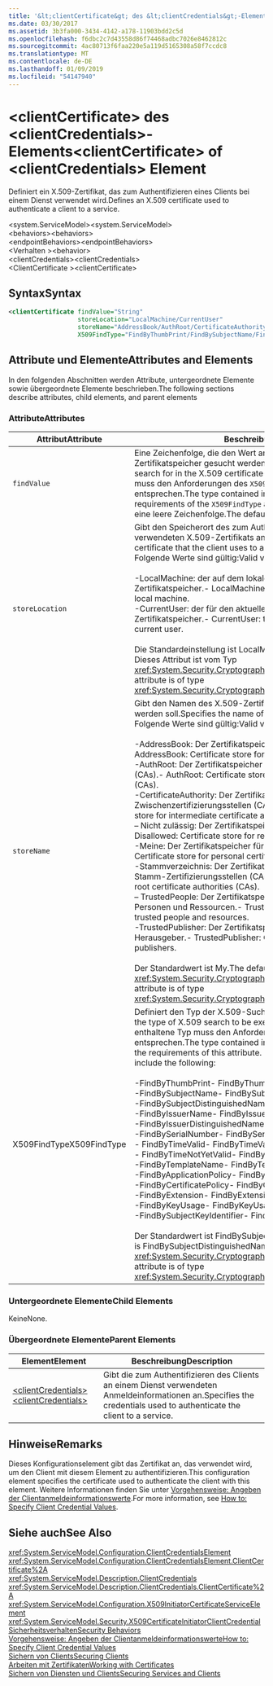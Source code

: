 ```yaml
---
title: '&lt;clientCertificate&gt; des &lt;clientCredentials&gt;-Elements'
ms.date: 03/30/2017
ms.assetid: 3b3fa000-3434-4142-a178-11903bdd2c5d
ms.openlocfilehash: f6dbc2c7d43558d86f74468adbc7026e8462812c
ms.sourcegitcommit: 4ac80713f6faa220e5a119d5165308a58f7ccdc8
ms.translationtype: MT
ms.contentlocale: de-DE
ms.lasthandoff: 01/09/2019
ms.locfileid: "54147940"
---
```

# <a name="ltclientcertificategt-of-ltclientcredentialsgt-element"></a><span data-ttu-id="e93ab-102">&lt;clientCertificate&gt; des &lt;clientCredentials&gt;-Elements</span><span class="sxs-lookup"><span data-stu-id="e93ab-102">&lt;clientCertificate&gt; of &lt;clientCredentials&gt; Element</span></span>
<span data-ttu-id="e93ab-103">Definiert ein X.509-Zertifikat, das zum Authentifizieren eines Clients bei einem Dienst verwendet wird.</span><span class="sxs-lookup"><span data-stu-id="e93ab-103">Defines an X.509 certificate used to authenticate a client to a service.</span></span>  
  
 <span data-ttu-id="e93ab-104">\<system.ServiceModel></span><span class="sxs-lookup"><span data-stu-id="e93ab-104">\<system.ServiceModel></span></span>  
<span data-ttu-id="e93ab-105">\<behaviors></span><span class="sxs-lookup"><span data-stu-id="e93ab-105">\<behaviors></span></span>  
<span data-ttu-id="e93ab-106">\<endpointBehaviors></span><span class="sxs-lookup"><span data-stu-id="e93ab-106">\<endpointBehaviors></span></span>  
<span data-ttu-id="e93ab-107">\<Verhalten ></span><span class="sxs-lookup"><span data-stu-id="e93ab-107">\<behavior></span></span>  
<span data-ttu-id="e93ab-108">\<clientCredentials></span><span class="sxs-lookup"><span data-stu-id="e93ab-108">\<clientCredentials></span></span>  
<span data-ttu-id="e93ab-109">\<ClientCertificate ></span><span class="sxs-lookup"><span data-stu-id="e93ab-109">\<clientCertificate></span></span>  
  
## <a name="syntax"></a><span data-ttu-id="e93ab-110">Syntax</span><span class="sxs-lookup"><span data-stu-id="e93ab-110">Syntax</span></span>  
  
```xml  
<clientCertificate findValue="String"
                   storeLocation="LocalMachine/CurrentUser"
                   storeName="AddressBook/AuthRoot/CertificateAuthority/Disallowed/My/Root/TrustedPeople/TrustedPublisher"
                   X509FindType="FindByThumbPrint/FindBySubjectName/FindBySubjectDistinguishedName/FindByIssuerName/FindByIssuerDistinguishedName/FindBySerialNumber/FindByTimeValid/FindByTimeNotYetValid/FindByTemplateName/FindByApplicationPolicy/FindByCertificatePolicy/FindByExtension/FindByKeyUsage/FindBySubjectKeyIdentifier" />
```  
  
## <a name="attributes-and-elements"></a><span data-ttu-id="e93ab-111">Attribute und Elemente</span><span class="sxs-lookup"><span data-stu-id="e93ab-111">Attributes and Elements</span></span>  
 <span data-ttu-id="e93ab-112">In den folgenden Abschnitten werden Attribute, untergeordnete Elemente sowie übergeordnete Elemente beschrieben.</span><span class="sxs-lookup"><span data-stu-id="e93ab-112">The following sections describe attributes, child elements, and parent elements</span></span>  
  
### <a name="attributes"></a><span data-ttu-id="e93ab-113">Attribute</span><span class="sxs-lookup"><span data-stu-id="e93ab-113">Attributes</span></span>  
  
|<span data-ttu-id="e93ab-114">Attribut</span><span class="sxs-lookup"><span data-stu-id="e93ab-114">Attribute</span></span>|<span data-ttu-id="e93ab-115">Beschreibung</span><span class="sxs-lookup"><span data-stu-id="e93ab-115">Description</span></span>|  
|---------------|-----------------|  
|`findValue`|<span data-ttu-id="e93ab-116">Eine Zeichenfolge, die den Wert angibt, nach dem im X.509-Zertifikatspeicher gesucht werden soll.</span><span class="sxs-lookup"><span data-stu-id="e93ab-116">A string that contains the value to search for in the X.509 certificate store.</span></span> <span data-ttu-id="e93ab-117">Der im Attribut enthaltene Typ muss den Anforderungen des `X509FindType`-Attributwerts entsprechen.</span><span class="sxs-lookup"><span data-stu-id="e93ab-117">The type contained in the attribute must satisfy the requirements of the `X509FindType` attribute value.</span></span> <span data-ttu-id="e93ab-118">Der Standardwert ist eine leere Zeichenfolge.</span><span class="sxs-lookup"><span data-stu-id="e93ab-118">The default is an empty string.</span></span>|  
|`storeLocation`|<span data-ttu-id="e93ab-119">Gibt den Speicherort des zum Authentifizieren des Clients am Dienst verwendeten X.509-Zertifikats an.</span><span class="sxs-lookup"><span data-stu-id="e93ab-119">Specifies the location of the X.509 certificate that the client uses to authenticate itself to the service.</span></span> <span data-ttu-id="e93ab-120">Folgende Werte sind gültig:</span><span class="sxs-lookup"><span data-stu-id="e93ab-120">Valid values include the following:</span></span><br /><br /> <span data-ttu-id="e93ab-121">-LocalMachine: der auf dem lokalen Computer zugewiesene Zertifikatspeicher.</span><span class="sxs-lookup"><span data-stu-id="e93ab-121">-   LocalMachine: the certificate store assigned to the local machine.</span></span><br /><span data-ttu-id="e93ab-122">-CurrentUser: der für den aktuellen Benutzer zugewiesene Zertifikatspeicher.</span><span class="sxs-lookup"><span data-stu-id="e93ab-122">-   CurrentUser: the certificate store assigned to the current user.</span></span><br /><br /> <span data-ttu-id="e93ab-123">Die Standardeinstellung ist LocalMachine.</span><span class="sxs-lookup"><span data-stu-id="e93ab-123">The default is LocalMachine.</span></span> <span data-ttu-id="e93ab-124">Dieses Attribut ist vom Typ <xref:System.Security.Cryptography.X509Certificates.StoreLocation>.</span><span class="sxs-lookup"><span data-stu-id="e93ab-124">This attribute is of type <xref:System.Security.Cryptography.X509Certificates.StoreLocation>.</span></span>|  
|`storeName`|<span data-ttu-id="e93ab-125">Gibt den Namen des X.509-Zertifikatspeichers an, der durchsucht werden soll.</span><span class="sxs-lookup"><span data-stu-id="e93ab-125">Specifies the name of the X.509 certificate store to search.</span></span> <span data-ttu-id="e93ab-126">Folgende Werte sind gültig:</span><span class="sxs-lookup"><span data-stu-id="e93ab-126">Valid values include the following:</span></span><br /><br /> <span data-ttu-id="e93ab-127">-AddressBook: Der Zertifikatspeicher für andere Benutzer.</span><span class="sxs-lookup"><span data-stu-id="e93ab-127">-   AddressBook: Certificate store for other users.</span></span><br /><span data-ttu-id="e93ab-128">-AuthRoot: Der Zertifikatspeicher für Drittanbieter-Zertifizierungsstellen (CAs).</span><span class="sxs-lookup"><span data-stu-id="e93ab-128">-   AuthRoot: Certificate store for third-party certificate authorities (CAs).</span></span><br /><span data-ttu-id="e93ab-129">-CertificateAuthority: Der Zertifikatspeicher für Zwischenzertifizierungsstellen (CAs).</span><span class="sxs-lookup"><span data-stu-id="e93ab-129">-   CertificateAuthority: Certificate store for intermediate certificate authorities (CAs).</span></span><br /><span data-ttu-id="e93ab-130">– Nicht zulässig: Der Zertifikatspeicher für widerrufene Zertifikate.</span><span class="sxs-lookup"><span data-stu-id="e93ab-130">-   Disallowed: Certificate store for revoked certificates.</span></span><br /><span data-ttu-id="e93ab-131">-Meine: Der Zertifikatspeicher für persönliche Zertifikate.</span><span class="sxs-lookup"><span data-stu-id="e93ab-131">-   My: Certificate store for personal certificates.</span></span><br /><span data-ttu-id="e93ab-132">-Stammverzeichnis: Der Zertifikatspeicher für vertrauenswürdige Stamm-Zertifizierungsstellen (CAs).</span><span class="sxs-lookup"><span data-stu-id="e93ab-132">-   Root: Certificate store for trusted root certificate authorities (CAs).</span></span><br /><span data-ttu-id="e93ab-133">– TrustedPeople: Der Zertifikatspeicher für direkt vertrauenswürdige Personen und Ressourcen.</span><span class="sxs-lookup"><span data-stu-id="e93ab-133">-   TrustedPeople: Certificate store for directly trusted people and resources.</span></span><br /><span data-ttu-id="e93ab-134">-TrustedPublisher: Der Zertifikatspeicher für direkt vertrauenswürdige Herausgeber.</span><span class="sxs-lookup"><span data-stu-id="e93ab-134">-   TrustedPublisher: Certificate store for directly trusted publishers.</span></span><br /><br /> <span data-ttu-id="e93ab-135">Der Standardwert ist My.</span><span class="sxs-lookup"><span data-stu-id="e93ab-135">The default is My.</span></span> <span data-ttu-id="e93ab-136">Dieses Attribut ist vom Typ <xref:System.Security.Cryptography.X509Certificates.StoreName>.</span><span class="sxs-lookup"><span data-stu-id="e93ab-136">This attribute is of type <xref:System.Security.Cryptography.X509Certificates.StoreName>.</span></span>|  
|<span data-ttu-id="e93ab-137">X509FindType</span><span class="sxs-lookup"><span data-stu-id="e93ab-137">X509FindType</span></span>|<span data-ttu-id="e93ab-138">Definiert den Typ der X.509-Suche, die ausgeführt werden soll.</span><span class="sxs-lookup"><span data-stu-id="e93ab-138">Defines the type of X.509 search to be executed.</span></span> <span data-ttu-id="e93ab-139">Der im `findValue`-Attribut enthaltene Typ muss den Anforderungen dieses Attributs entsprechen.</span><span class="sxs-lookup"><span data-stu-id="e93ab-139">The type contained in the `findValue` attribute must satisfy the requirements of this attribute.</span></span> <span data-ttu-id="e93ab-140">Folgende Werte sind gültig:</span><span class="sxs-lookup"><span data-stu-id="e93ab-140">Valid values include the following:</span></span><br /><br /> <span data-ttu-id="e93ab-141">-FindByThumbPrint</span><span class="sxs-lookup"><span data-stu-id="e93ab-141">-   FindByThumbPrint</span></span><br /><span data-ttu-id="e93ab-142">-FindBySubjectName</span><span class="sxs-lookup"><span data-stu-id="e93ab-142">-   FindBySubjectName</span></span><br /><span data-ttu-id="e93ab-143">-FindBySubjectDistinguishedName</span><span class="sxs-lookup"><span data-stu-id="e93ab-143">-   FindBySubjectDistinguishedName</span></span><br /><span data-ttu-id="e93ab-144">-FindByIssuerName</span><span class="sxs-lookup"><span data-stu-id="e93ab-144">-   FindByIssuerName</span></span><br /><span data-ttu-id="e93ab-145">-FindByIssuerDistinguishedName</span><span class="sxs-lookup"><span data-stu-id="e93ab-145">-   FindByIssuerDistinguishedName</span></span><br /><span data-ttu-id="e93ab-146">-FindBySerialNumber</span><span class="sxs-lookup"><span data-stu-id="e93ab-146">-   FindBySerialNumber</span></span><br /><span data-ttu-id="e93ab-147">-   FindByTimeValid</span><span class="sxs-lookup"><span data-stu-id="e93ab-147">-   FindByTimeValid</span></span><br /><span data-ttu-id="e93ab-148">-   FindByTimeNotYetValid</span><span class="sxs-lookup"><span data-stu-id="e93ab-148">-   FindByTimeNotYetValid</span></span><br /><span data-ttu-id="e93ab-149">-FindByTemplateName</span><span class="sxs-lookup"><span data-stu-id="e93ab-149">-   FindByTemplateName</span></span><br /><span data-ttu-id="e93ab-150">-FindByApplicationPolicy</span><span class="sxs-lookup"><span data-stu-id="e93ab-150">-   FindByApplicationPolicy</span></span><br /><span data-ttu-id="e93ab-151">-FindByCertificatePolicy</span><span class="sxs-lookup"><span data-stu-id="e93ab-151">-   FindByCertificatePolicy</span></span><br /><span data-ttu-id="e93ab-152">-FindByExtension</span><span class="sxs-lookup"><span data-stu-id="e93ab-152">-   FindByExtension</span></span><br /><span data-ttu-id="e93ab-153">-FindByKeyUsage</span><span class="sxs-lookup"><span data-stu-id="e93ab-153">-   FindByKeyUsage</span></span><br /><span data-ttu-id="e93ab-154">-FindBySubjectKeyIdentifier</span><span class="sxs-lookup"><span data-stu-id="e93ab-154">-   FindBySubjectKeyIdentifier</span></span><br /><br /> <span data-ttu-id="e93ab-155">Der Standardwert ist FindBySubjectDistinguishedName.</span><span class="sxs-lookup"><span data-stu-id="e93ab-155">The default value is FindBySubjectDistinguishedName.</span></span> <span data-ttu-id="e93ab-156">Dieses Attribut ist vom Typ <xref:System.Security.Cryptography.X509Certificates.X509FindType>.</span><span class="sxs-lookup"><span data-stu-id="e93ab-156">This attribute is of type <xref:System.Security.Cryptography.X509Certificates.X509FindType>.</span></span>|  
  
### <a name="child-elements"></a><span data-ttu-id="e93ab-157">Untergeordnete Elemente</span><span class="sxs-lookup"><span data-stu-id="e93ab-157">Child Elements</span></span>  
 <span data-ttu-id="e93ab-158">Keine</span><span class="sxs-lookup"><span data-stu-id="e93ab-158">None.</span></span>  
  
### <a name="parent-elements"></a><span data-ttu-id="e93ab-159">Übergeordnete Elemente</span><span class="sxs-lookup"><span data-stu-id="e93ab-159">Parent Elements</span></span>  
  
|<span data-ttu-id="e93ab-160">Element</span><span class="sxs-lookup"><span data-stu-id="e93ab-160">Element</span></span>|<span data-ttu-id="e93ab-161">Beschreibung</span><span class="sxs-lookup"><span data-stu-id="e93ab-161">Description</span></span>|  
|-------------|-----------------|  
|[<span data-ttu-id="e93ab-162">\<clientCredentials></span><span class="sxs-lookup"><span data-stu-id="e93ab-162">\<clientCredentials></span></span>](../../../../../docs/framework/configure-apps/file-schema/wcf/clientcredentials.md)|<span data-ttu-id="e93ab-163">Gibt die zum Authentifizieren des Clients an einem Dienst verwendeten Anmeldeinformationen an.</span><span class="sxs-lookup"><span data-stu-id="e93ab-163">Specifies the credentials used to authenticate the client to a service.</span></span>|  
  
## <a name="remarks"></a><span data-ttu-id="e93ab-164">Hinweise</span><span class="sxs-lookup"><span data-stu-id="e93ab-164">Remarks</span></span>  
 <span data-ttu-id="e93ab-165">Dieses Konfigurationselement gibt das Zertifikat an, das verwendet wird, um den Client mit diesem Element zu authentifizieren.</span><span class="sxs-lookup"><span data-stu-id="e93ab-165">This configuration element specifies the certificate used to authenticate the client with this element.</span></span> <span data-ttu-id="e93ab-166">Weitere Informationen finden Sie unter [Vorgehensweise: Angeben der Clientanmeldeinformationswerte](../../../../../docs/framework/wcf/how-to-specify-client-credential-values.md).</span><span class="sxs-lookup"><span data-stu-id="e93ab-166">For more information, see [How to: Specify Client Credential Values](../../../../../docs/framework/wcf/how-to-specify-client-credential-values.md).</span></span>  
  
## <a name="see-also"></a><span data-ttu-id="e93ab-167">Siehe auch</span><span class="sxs-lookup"><span data-stu-id="e93ab-167">See Also</span></span>  
 <xref:System.ServiceModel.Configuration.ClientCredentialsElement>  
 <xref:System.ServiceModel.Configuration.ClientCredentialsElement.ClientCertificate%2A>  
 <xref:System.ServiceModel.Description.ClientCredentials>  
 <xref:System.ServiceModel.Description.ClientCredentials.ClientCertificate%2A>  
 <xref:System.ServiceModel.Configuration.X509InitiatorCertificateServiceElement>  
 <xref:System.ServiceModel.Security.X509CertificateInitiatorClientCredential>  
 [<span data-ttu-id="e93ab-168">Sicherheitsverhalten</span><span class="sxs-lookup"><span data-stu-id="e93ab-168">Security Behaviors</span></span>](../../../../../docs/framework/wcf/feature-details/security-behaviors-in-wcf.md)  
 [<span data-ttu-id="e93ab-169">Vorgehensweise: Angeben der Clientanmeldeinformationswerte</span><span class="sxs-lookup"><span data-stu-id="e93ab-169">How to: Specify Client Credential Values</span></span>](../../../../../docs/framework/wcf/how-to-specify-client-credential-values.md)  
 [<span data-ttu-id="e93ab-170">Sichern von Clients</span><span class="sxs-lookup"><span data-stu-id="e93ab-170">Securing Clients</span></span>](../../../../../docs/framework/wcf/securing-clients.md)  
 [<span data-ttu-id="e93ab-171">Arbeiten mit Zertifikaten</span><span class="sxs-lookup"><span data-stu-id="e93ab-171">Working with Certificates</span></span>](../../../../../docs/framework/wcf/feature-details/working-with-certificates.md)  
 [<span data-ttu-id="e93ab-172">Sichern von Diensten und Clients</span><span class="sxs-lookup"><span data-stu-id="e93ab-172">Securing Services and Clients</span></span>](../../../../../docs/framework/wcf/feature-details/securing-services-and-clients.md)
